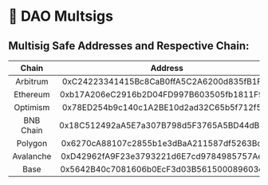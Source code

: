 # 👯 DAO Multsigs

## Multisig Safe Addresses and Respective Chain:

<table data-full-width="true"><thead><tr><th align="center">Chain</th><th align="center">Address</th></tr></thead><tbody><tr><td align="center">Arbitrum</td><td align="center">0xC24223341415Bc8CaB0ffA5C2A6200d835fB1FF5</td></tr><tr><td align="center">Ethereum</td><td align="center">0xb17A206eC2916b2D04FD997B603505fb1811F902</td></tr><tr><td align="center">Optimism</td><td align="center">0x78ED254b9c140c1A2BE10d2ad32C65b5f712f54b</td></tr><tr><td align="center">BNB Chain</td><td align="center">0x18C512492aA5E7a307B798d5F3765A5BD44dB08E</td></tr><tr><td align="center">Polygon</td><td align="center">0x6270cA88107c2855b1e3dBaA211587df5263Bc3D</td></tr><tr><td align="center">Avalanche</td><td align="center">0xD42962fA9F23e3793221d6E7cd9784985757AeA6</td></tr><tr><td align="center">Base</td><td align="center">0x5642B40c7081606b0EcF3d03B561500089603e2B</td></tr></tbody></table>
